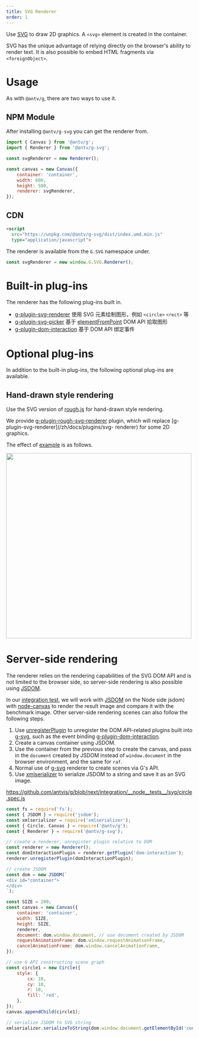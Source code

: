 ```yaml
---
title: SVG Renderer
order: 1
---
```


Use [SVG](https://developer.mozilla.org/zh-CN/docs/Web/SVG) to draw 2D graphics. A `<svg>` element is created in the container.

SVG has the unique advantage of relying directly on the browser's ability to render text. It is also possible to embed HTML fragments via `<foreignObject>`.

# Usage

As with `@antv/g`, there are two ways to use it.

## NPM Module

After installing `@antv/g-svg` you can get the renderer from.

```js
import { Canvas } from '@antv/g';
import { Renderer } from '@antv/g-svg';

const svgRenderer = new Renderer();

const canvas = new Canvas({
    container: 'container',
    width: 600,
    height: 500,
    renderer: svgRenderer,
});
```

## CDN

```html
<script
  src="https://unpkg.com/@antv/g-svg/dist/index.umd.min.js"
  type="application/javascript">
```

The renderer is available from the `G.SVG` namespace under.

```js
const svgRenderer = new window.G.SVG.Renderer();
```

# Built-in plug-ins

The renderer has the following plug-ins built in.

-   [g-plugin-svg-renderer](/zh/docs/plugins/svg-renderer) 使用 SVG 元素绘制图形，例如 `<circle>` `<rect>` 等
-   [g-plugin-svg-picker](/zh/docs/plugins/svg-picker) 基于 [elementFromPoint](https://developer.mozilla.org/zh-CN/docs/Web/API/Document/elementFromPoint) DOM API 拾取图形
-   [g-plugin-dom-interaction](/zh/docs/plugins/dom-interaction) 基于 DOM API 绑定事件

# Optional plug-ins

In addition to the built-in plug-ins, the following optional plug-ins are available.

## Hand-drawn style rendering

Use the SVG version of [rough.js](https://roughjs.com/) for hand-drawn style rendering.

We provide [g-plugin-rough-svg-renderer](/zh/docs/plugins/rough-svg-renderer) plugin, which will replace [g-plugin-svg-renderer](/zh/docs/plugins/svg- renderer) for some 2D graphics.

The effect of [example](/zh/examples/plugins#rough) is as follows.

<img src="https://gw.alipayobjects.com/mdn/rms_6ae20b/afts/img/A*d4iiS5_3YVIAAAAAAAAAAAAAARQnAQ" width="500">

# Server-side rendering

The renderer relies on the rendering capabilities of the SVG DOM API and is not limited to the browser side, so server-side rendering is also possible using [JSDOM](https://github.com/jsdom/node-jsdom).

In our [integration test](https://github.com/antvis/g/tree/next/integration/__node__tests__/svg), we will work with [JSDOM](https://github.com/jsdom/node-) on the Node side jsdom) with [node-canvas](https://github.com/Automattic/node-canvas) to render the result image and compare it with the benchmark image. Other server-side rendering scenes can also follow the following steps.

1. Use [unregisterPlugin](/zh/docs/api/renderer/renderer#unregisterplugin) to unregister the DOM API-related plugins built into [g-svg](/zh/docs/api/renderer/svg), such as the event binding [g-plugin-dom-interaction](/zh/docs/plugins/dom-interaction).
2. Create a canvas container using JSDOM.
3. Use the container from the previous step to create the canvas, and pass in the `document` created by JSDOM instead of `window.document` in the browser environment, and the same for `raf`.
4. Normal use of [g-svg](/zh/docs/api/renderer/svg) renderer to create scenes via G's API.
5. Use [xmlserializer](https://www.npmjs.com/package/xmlserializer) to serialize JSDOM to a string and save it as an SVG image.

https://github.com/antvis/g/blob/next/integration/__node__tests__/svg/circle.spec.js

```js
const fs = require('fs');
const { JSDOM } = require('jsdom');
const xmlserializer = require('xmlserializer');
const { Circle, Canvas } = require('@antv/g');
const { Renderer } = require('@antv/g-svg');

// create a renderer, unregister plugin relative to DOM
const renderer = new Renderer();
const domInteractionPlugin = renderer.getPlugin('dom-interaction');
renderer.unregisterPlugin(domInteractionPlugin);

// create JSDOM
const dom = new JSDOM(`
<div id="container">
</div>
`);

const SIZE = 200;
const canvas = new Canvas({
    container: 'container',
    width: SIZE,
    height: SIZE,
    renderer,
    document: dom.window.document, // use document created by JSDOM
    requestAnimationFrame: dom.window.requestAnimationFrame,
    cancelAnimationFrame: dom.window.cancelAnimationFrame,
});

// use G API constructing scene graph
const circle1 = new Circle({
    style: {
        cx: 10,
        cy: 10,
        r: 10,
        fill: 'red',
    },
});
canvas.appendChild(circle1);

// serialize JSDOM to SVG string
xmlserializer.serializeToString(dom.window.document.getElementById('container').children[0]);
```
